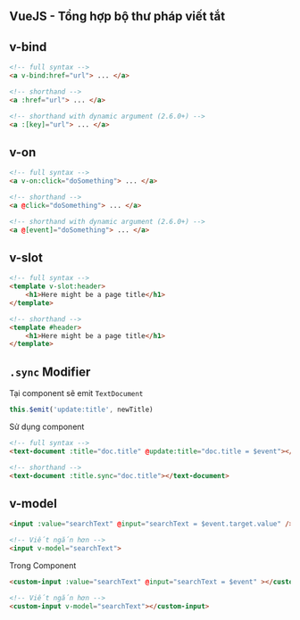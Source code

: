 ## VueJS - Tổng hợp bộ thư pháp viết tắt

## v-bind

```html
<!-- full syntax -->
<a v-bind:href="url"> ... </a>

<!-- shorthand -->
<a :href="url"> ... </a>

<!-- shorthand with dynamic argument (2.6.0+) -->
<a :[key]="url"> ... </a>
```

## v-on

```html
<!-- full syntax -->
<a v-on:click="doSomething"> ... </a>

<!-- shorthand -->
<a @click="doSomething"> ... </a>

<!-- shorthand with dynamic argument (2.6.0+) -->
<a @[event]="doSomething"> ... </a>
```

## v-slot

```html
<!-- full syntax -->
<template v-slot:header>
    <h1>Here might be a page title</h1>
</template>

<!-- shorthand -->
<template #header>
    <h1>Here might be a page title</h1>
</template>
```

## `.sync` Modifier

Tại component sẽ emit `TextDocument`

```javascript
this.$emit('update:title', newTitle)
```

Sử dụng component 

```html
<!-- full syntax -->
<text-document :title="doc.title" @update:title="doc.title = $event"></text-document>

<!-- shorthand -->
<text-document :title.sync="doc.title"></text-document>
```


## v-model 

```html 
<input :value="searchText" @input="searchText = $event.target.value" />

<!-- Viết ngắn hơn -->
<input v-model="searchText">
```

Trong Component

```html
<custom-input :value="searchText" @input="searchText = $event" ></custom-input>

<!-- Viết ngắn hơn -->
<custom-input v-model="searchText"></custom-input>
```
